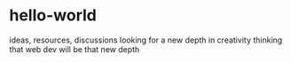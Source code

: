# hello-world
ideas, resources, discussions
looking for a new depth in creativity
thinking that web dev will be that new depth
